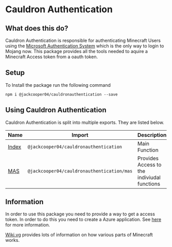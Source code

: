 # Cauldron Authentication
 
## What does this do?
Cauldron Authentication is responsible for authenticating Minecraft Users using the [Microsoft Authentication System](https://wiki.vg/Microsoft_Authentication_Scheme) which is the only way to login to Mojang now. This package provides all the tools needed to aquire a Minecraft Access token from a oauth token.

## Setup

To Install the package run the following command

```
npm i @jackcooper04/cauldronauthentication --save
```

## Using Cauldron Authentication

Cauldron Authentication is split into multiple exports. They are listed below.



| Name | Import | Description |
|------|--------|-------------|
|   [Index](/authentication/index)  |   ```@jackcooper04/cauldronauthentication```     |     Main Function
|   [MAS](/authentication/mas)  |   ```@jackcooper04/cauldronauthentication/mas```     |      Provides Access to the indiviudal functions |



## Information

In order to use this package you need to provide a way to get a access token. In order to do this you need to create a Azure application. See [here](/authentication/authentication) for more information.


[Wiki.vg](https://wiki.vg/) provides lots of information on how various parts of Minecraft works.
